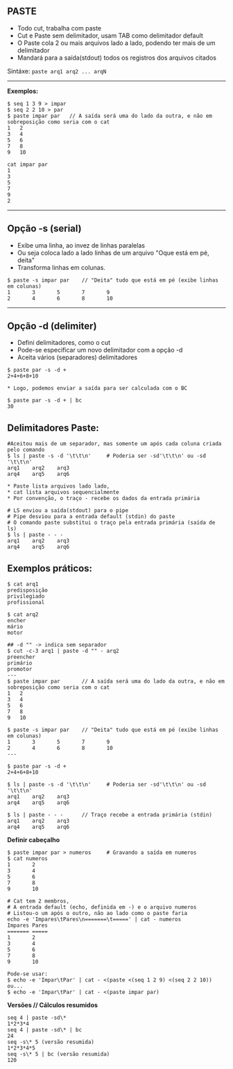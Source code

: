 ## PASTE

* Todo cut, trabalha com paste
* Cut e Paste sem delimitador, usam TAB como delimitador default
* O Paste cola 2 ou mais arquivos lado a lado, podendo ter mais de um delimitador 
* Mandará para a saída(stdout) todos os registros dos arquivos citados

Sintáxe: `paste arq1 arq2 ... arqN` 

------
**Exemplos:**

```
$ seq 1 3 9 > impar
$ seq 2 2 10 > par
$ paste impar par	// A saída será uma do lado da outra, e não em sobreposição como seria com o cat
1	2
3	4
5	6
7	8
9	10

cat impar par
1
3
5
7
9
2
```
------
## Opção -s (serial)

* Exibe uma linha, ao invez de linhas paralelas 
* Ou seja coloca lado a lado linhas de um arquivo "Oque está em pé, deita"
* Transforma linhas em colunas.

```
$ paste -s impar par	// "Deita" tudo que está em pé (exibe linhas em colunas)
1       3       5       7       9
2       4       6       8       10

```
-----
## Opção -d (delimiter)

* Defini delimitadores, como o cut
* Pode-se especificar um novo delimitador com a opção -d
* Aceita vários (separadores) delimitadores

```
$ paste par -s -d +
2+4+6+8+10

* Logo, podemos enviar a saída para ser calculada com o BC

$ paste par -s -d + | bc
30
```

## Delimitadores Paste:

```
#Aceitou mais de um separador, mas somente um após cada coluna criada pelo comando
$ ls | paste -s -d '\t\t\n'		# Poderia ser -sd'\t\t\n' ou -sd '\t\t\n'
arq1    arq2    arq3
arq4    arq5    arq6

* Paste lista arquivos lado lado,
* cat lista arquivos sequencialmente
* Por convenção, o traço - recebe os dados da entrada primária

# LS enviou a saída(stdout) para o pipe
# Pipe desviou para a entrada default (stdin) do paste
# O comando paste substitui o traço pela entrada primária (saída de ls)
$ ls | paste - - -
arq1    arq2    arq3
arq4    arq5    arq6
```

## Exemplos práticos:

```
$ cat arq1
predisposição
privilegiado
profissional

$ cat arq2
encher
mário
motor

## -d "" -> indica sem separador
$ cut -c-3 arq1 | paste -d "" - arq2
preencher
primário
promotor
---
$ paste impar par		// A saída será uma do lado da outra, e não em sobreposição como seria com o cat
1	2
3	4
5	6
7	8
9	10

$ paste -s impar par	// "Deita" tudo que está em pé (exibe linhas em colunas)
1       3       5       7       9
2       4       6       8       10
---

$ paste par -s -d +
2+4+6+8+10

$ ls | paste -s -d '\t\t\n'		# Poderia ser -sd'\t\t\n' ou -sd '\t\t\n'
arq1    arq2    arq3
arq4    arq5    arq6

$ ls | paste - - -		// Traço recebe a entrada primária (stdin)
arq1    arq2    arq3
arq4    arq5    arq6
```

**Definir cabeçalho**
```
$ paste impar par > numeros		# Gravando a saída em numeros
$ cat numeros
1       2
3       4
5       6
7       8
9       10

# Cat tem 2 membros, 
# A entrada default (echo, definida em -) e o arquivo numeros
# Listou-o um após o outro, não ao lado como o paste faria
echo -e 'Impares\tPares\n=======\t=====' | cat - numeros
Impares Pares
======= =====
1       2
3       4
5       6
7       8
9       10

Pode-se usar:
$ echo -e 'Impar\tPar' | cat - <(paste <(seq 1 2 9) <(seq 2 2 10))
ou...
$ echo -e 'Impar\tPar' | cat - <(paste impar par)

```

**Versões // Cálculos resumidos**

```
seq 4 | paste -sd\* 
1*2*3*4
seq 4 | paste -sd\* | bc
24
seq -s\* 5 (versão resumida)
1*2*3*4*5
seq -s\* 5 | bc (versão resumida)
120

```

